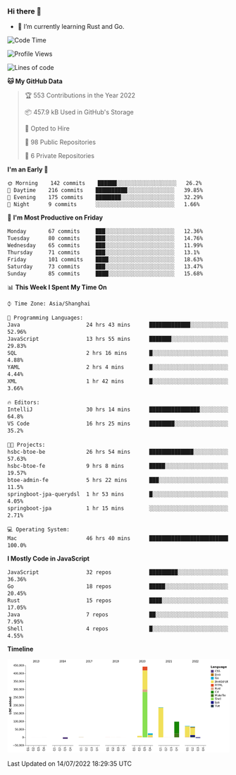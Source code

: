 ### Hi there 👋

- 🌱 I’m currently learning Rust and Go.

<!--START_SECTION:waka-->
![Code Time](http://img.shields.io/badge/Code%20Time-580%20hrs%2029%20mins-blue)

![Profile Views](http://img.shields.io/badge/Profile%20Views-0-blue)

![Lines of code](https://img.shields.io/badge/From%20Hello%20World%20I%27ve%20Written-895%20Thousand%20lines%20of%20code-blue)

**🐱 My GitHub Data** 

> 🏆 553 Contributions in the Year 2022
 > 
> 📦 457.9 kB Used in GitHub's Storage 
 > 
> 💼 Opted to Hire
 > 
> 📜 98 Public Repositories 
 > 
> 🔑 6 Private Repositories  
 > 
**I'm an Early 🐤** 

```text
🌞 Morning    142 commits    ██████░░░░░░░░░░░░░░░░░░░   26.2% 
🌆 Daytime    216 commits    ██████████░░░░░░░░░░░░░░░   39.85% 
🌃 Evening    175 commits    ████████░░░░░░░░░░░░░░░░░   32.29% 
🌙 Night      9 commits      ░░░░░░░░░░░░░░░░░░░░░░░░░   1.66%

```
📅 **I'm Most Productive on Friday** 

```text
Monday       67 commits     ███░░░░░░░░░░░░░░░░░░░░░░   12.36% 
Tuesday      80 commits     ███░░░░░░░░░░░░░░░░░░░░░░   14.76% 
Wednesday    65 commits     ███░░░░░░░░░░░░░░░░░░░░░░   11.99% 
Thursday     71 commits     ███░░░░░░░░░░░░░░░░░░░░░░   13.1% 
Friday       101 commits    ████░░░░░░░░░░░░░░░░░░░░░   18.63% 
Saturday     73 commits     ███░░░░░░░░░░░░░░░░░░░░░░   13.47% 
Sunday       85 commits     ████░░░░░░░░░░░░░░░░░░░░░   15.68%

```


📊 **This Week I Spent My Time On** 

```text
⌚︎ Time Zone: Asia/Shanghai

💬 Programming Languages: 
Java                     24 hrs 43 mins      █████████████░░░░░░░░░░░░   52.96% 
JavaScript               13 hrs 55 mins      ███████░░░░░░░░░░░░░░░░░░   29.83% 
SQL                      2 hrs 16 mins       █░░░░░░░░░░░░░░░░░░░░░░░░   4.88% 
YAML                     2 hrs 4 mins        █░░░░░░░░░░░░░░░░░░░░░░░░   4.44% 
XML                      1 hr 42 mins        █░░░░░░░░░░░░░░░░░░░░░░░░   3.66%

🔥 Editors: 
IntelliJ                 30 hrs 14 mins      ████████████████░░░░░░░░░   64.8% 
VS Code                  16 hrs 25 mins      ████████░░░░░░░░░░░░░░░░░   35.2%

🐱‍💻 Projects: 
hsbc-btoe-be             26 hrs 54 mins      ██████████████░░░░░░░░░░░   57.63% 
hsbc-btoe-fe             9 hrs 8 mins        █████░░░░░░░░░░░░░░░░░░░░   19.57% 
btoe-admin-fe            5 hrs 22 mins       ███░░░░░░░░░░░░░░░░░░░░░░   11.5% 
springboot-jpa-querydsl  1 hr 53 mins        █░░░░░░░░░░░░░░░░░░░░░░░░   4.05% 
springboot-jpa           1 hr 15 mins        ░░░░░░░░░░░░░░░░░░░░░░░░░   2.71%

💻 Operating System: 
Mac                      46 hrs 40 mins      █████████████████████████   100.0%

```

**I Mostly Code in JavaScript** 

```text
JavaScript               32 repos            █████████░░░░░░░░░░░░░░░░   36.36% 
Go                       18 repos            █████░░░░░░░░░░░░░░░░░░░░   20.45% 
Rust                     15 repos            ████░░░░░░░░░░░░░░░░░░░░░   17.05% 
Java                     7 repos             ██░░░░░░░░░░░░░░░░░░░░░░░   7.95% 
Shell                    4 repos             █░░░░░░░░░░░░░░░░░░░░░░░░   4.55%

```


**Timeline**

![Chart not found](https://raw.githubusercontent.com/elton/elton/main/charts/bar_graph.png) 


 Last Updated on 14/07/2022 18:29:35 UTC
<!--END_SECTION:waka-->

<!--
**elton/elton** is a ✨ _special_ ✨ repository because its `README.md` (this file) appears on your GitHub profile.

Here are some ideas to get you started:

- 🔭 I’m currently working on ...
- 🌱 I’m currently learning ...
- 👯 I’m looking to collaborate on ...
- 🤔 I’m looking for help with ...
- 💬 Ask me about ...
- 📫 How to reach me: ...
- 😄 Pronouns: ...
- ⚡ Fun fact: ...
-->
